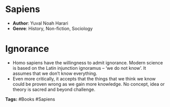 # Sapiens
- **Author**: Yuval Noah Harari 
- **Genre**: History, Non-fiction, Sociology

# Ignorance 
- Homo sapiens have the willingness to admit ignorance. Modern science is based on the Latin injunction ignoramus – ‘we do not know’. It assumes that we don’t know everything.
- Even more critically, it accepts that the things that we think we know could be proven wrong as we gain more knowledge. No concept, idea or theory is sacred and beyond challenge.

**Tags:** #Books #Sapiens
